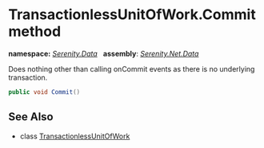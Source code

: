 # TransactionlessUnitOfWork.Commit method
**namespace:** *[Serenity.Data](../../README.md#serenity.data-namespace)*   **assembly**: *[Serenity.Net.Data](../../README.md)*

Does nothing other than calling onCommit events as there is no underlying transaction.

```csharp
public void Commit()
```

## See Also

* class [TransactionlessUnitOfWork](../TransactionlessUnitOfWork.md)